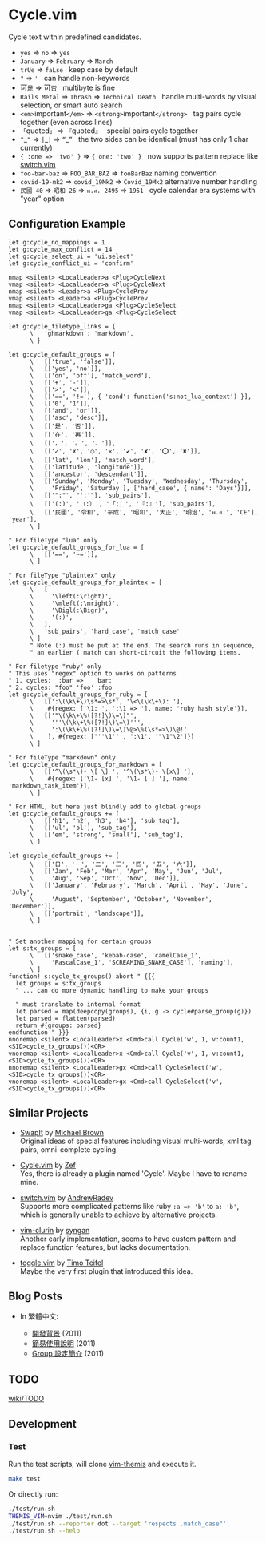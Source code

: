 Cycle.vim
=========

Cycle text within predefined candidates.

  - `yes` =&gt; `no` =&gt; `yes`
  - `January` =&gt; `February` =&gt; `March`
  - `trUe` =&gt; `faLse` &nbsp; keep case by default
  - `"` =&gt; `'` &nbsp; can handle non-keywords
  - 可`是` =&gt; 可`否` &nbsp; multibyte is fine
  - `Rails Metal` =&gt; `Thrash` =&gt; `Technical Death` &nbsp; handle multi-words by visual selection, or smart auto search
  - `<em>`important`</em>` =&gt; `<strong>`important`</strong>` &nbsp; tag pairs cycle together (even across lines)
  - `「`quoted`」` =&gt; `『`quoted`』` &nbsp; special pairs cycle together
  - `"`‗`"` =&gt; `|`‗`|` =&gt; `“`‗`”` &nbsp; the two sides can be identical (must has only 1 char currently)
  - `{ :one => 'two' }` =&gt; `{ one: 'two' }` &nbsp; now supports pattern replace like [switch.vim][]
  - `foo-bar-baz` =&gt; `FOO_BAR_BAZ` =&gt; `fooBarBaz` naming convention
  - `covid-19-mk2` =&gt; `covid_19Mk2` =&gt; `Covid_19Mk2` alternative number handling
  - `民國 40` =&gt; `昭和 26` =&gt; `พ.ศ. 2495` =&gt; `1951` &nbsp; cycle calendar era systems with "year" option


Configuration Example
---------------------

```vim
let g:cycle_no_mappings = 1
let g:cycle_max_conflict = 14
let g:cycle_select_ui = 'ui.select'
let g:cycle_conflict_ui = 'confirm'

nmap <silent> <LocalLeader>a <Plug>CycleNext
vmap <silent> <LocalLeader>a <Plug>CycleNext
nmap <silent> <Leader>a <Plug>CyclePrev
vmap <silent> <Leader>a <Plug>CyclePrev
nmap <silent> <LocalLeader>ga <Plug>CycleSelect
vmap <silent> <LocalLeader>ga <Plug>CycleSelect

let g:cycle_filetype_links = {
      \   'ghmarkdown': 'markdown',
      \ }

let g:cycle_default_groups = [
      \   [['true', 'false']],
      \   [['yes', 'no']],
      \   [['on', 'off'], 'match_word'],
      \   [['+', '-']],
      \   [['>', '<']],
      \   [['==', '!='], { 'cond': function('s:not_lua_context') }],
      \   [['0', '1']],
      \   [['and', 'or']],
      \   [['asc', 'desc']],
      \   [['是', '否']],
      \   [['在', '再']],
      \   [['，', '。', '、']],
      \   [['✓', '✗', '◯', '✕', '✔', '✘', '⭕', '✖']],
      \   [['lat', 'lon'], 'match_word'],
      \   [['latitude', 'longitude']],
      \   [['ancestor', 'descendant']],
      \   [['Sunday', 'Monday', 'Tuesday', 'Wednesday', 'Thursday',
      \     'Friday', 'Saturday'], ['hard_case', {'name': 'Days'}]],
      \   [['":"', "':'"], 'sub_pairs'],
      \   [['(:)', '（:）', '「:」', '『:』'], 'sub_pairs'],
      \   [['民國', '令和', '平成', '昭和', '大正', '明治', 'พ.ศ.', 'CE'], 'year'],
      \ ]

" For fileType "lua" only
let g:cycle_default_groups_for_lua = [
      \   [['==', '~=']],
      \ ]

" For fileType "plaintex" only
let g:cycle_default_groups_for_plaintex = [
      \   [
      \     '\left(:\right)',
      \     '\mleft(:\mright)',
      \     '\Bigl(:\Bigr)',
      \     '(:)',
      \   ],
      \   'sub_pairs', 'hard_case', 'match_case'
      \ ]
      " Note (:) must be put at the end. The search runs in sequence,
      " an earlier ( match can short-circuit the following items.

" For filetype "ruby" only
" This uses "regex" option to works on patterns
" 1. cycles:  :bar =>    bar:
" 2. cycles: "foo" 'foo' :foo
let g:cycle_default_groups_for_ruby = [
      \   [[':\(\k\+\)\s*=>\s*', '\<\(\k\+\): '],
      \    #{regex: ['\1: ', ':\1 => '], name: 'ruby hash style'}],
      \   [['"\(\k\+\%([?!]\)\=\)"',
      \     '''\(\k\+\%([?!]\)\=\)''',
      \     ':\(\k\+\%([?!]\)\=\)\@>\%(\s*=>\)\@!'
      \    ], #{regex: ['''\1''', ':\1', '"\1"\2']}]
      \ ]

" For fileType "markdown" only
let g:cycle_default_groups_for_markdown = [
      \   [['^\(\s*\)- \[ \] ', '^\(\s*\)- \[x\] '],
      \    #{regex: ['\1- [x] ', '\1- [ ] '], name: 'markdown_task_item'}],
      \ ]

" For HTML, but here just blindly add to global groups
let g:cycle_default_groups += [
      \   [['h1', 'h2', 'h3', 'h4'], 'sub_tag'],
      \   [['ul', 'ol'], 'sub_tag'],
      \   [['em', 'strong', 'small'], 'sub_tag'],
      \ ]

let g:cycle_default_groups += [
      \   [['日', '一', '二', '三', '四', '五', '六']],
      \   [['Jan', 'Feb', 'Mar', 'Apr', 'May', 'Jun', 'Jul',
      \     'Aug', 'Sep', 'Oct', 'Nov', 'Dec']],
      \   [['January', 'February', 'March', 'April', 'May', 'June', 'July',
      \     'August', 'September', 'October', 'November', 'December']],
      \   [['portrait', 'landscape']],
      \ ]


" Set another mapping for certain groups
let s:tx_groups = [
      \   [['snake_case', 'kebab-case', 'camelCase_1',
      \     'PascalCase_1', 'SCREAMING_SNAKE_CASE'], 'naming'],
      \ ]
function! s:cycle_tx_groups() abort " {{{
  let groups = s:tx_groups
  " ... can do more dynamic handling to make your groups

  " must translate to internal format
  let parsed = map(deepcopy(groups), {i, g -> cycle#parse_group(g)})
  let parsed = flatten(parsed)
  return #{groups: parsed}
endfunction " }}}
nnoremap <silent> <LocalLeader>x <Cmd>call Cycle('w', 1, v:count1, <SID>cycle_tx_groups())<CR>
vnoremap <silent> <LocalLeader>x <Cmd>call Cycle('v', 1, v:count1, <SID>cycle_tx_groups())<CR>
nnoremap <silent> <LocalLeader>gx <Cmd>call CycleSelect('w', <SID>cycle_tx_groups())<CR>
vnoremap <silent> <LocalLeader>gx <Cmd>call CycleSelect('v', <SID>cycle_tx_groups())<CR>
```


Similar Projects
----------------

- [SwapIt][SwapIt.vim] by [Michael Brown][mjbrownie]  
  Original ideas of special features including visual multi-words, xml tag
  pairs, omni-complete cycling.

- [Cycle.vim][original-cycle] by [Zef][MadeByWiki]  
  Yes, there is already a plugin named 'Cycle'. Maybe I have to rename mine.

- [switch.vim][] by [AndrewRadev][Andrew's Blog]  
  Supports more complicated patterns like ruby `:a => 'b'` to `a: 'b'`, which
  is generally unable to achieve by alternative projects.

- [vim-clurin][] by [syngan][]  
  Another early implementation, seems to have custom pattern and replace
  function features, but lacks documentation.

- [toggle.vim][] by [Timo Teifel][tteifel]  
  Maybe the very first plugin that introduced this idea.


Blog Posts
----------

- In 繁體中文:

  - [開發背景](https://bootleq.blogspot.com/2011/09/vim-plugin-cycle.html "Vim plugin - cycle 開發背景 - 沒穿方服") (2011)
  - [簡易使用說明](https://bootleq.blogspot.com/2011/09/cyclevim.html "cycle.vim 簡易使用說明 - 沒穿方服") (2011)
  - [Group 設定簡介](https://bootleq.blogspot.com/2011/10/cyclevim-group.html "cycle.vim - group 設定簡介 - 沒穿方服") (2011)


TODO
----
[wiki/TODO](https://github.com/bootleq/vim-cycle/wiki/Todo)


Development
-----------

### Test

Run the test scripts, will clone [vim-themis][] and execute it.

```sh
make test
```

Or directly run:

```sh
./test/run.sh
THEMIS_VIM=nvim ./test/run.sh
./test/run.sh --reporter dot --target 'respects .match_case"'
./test/run.sh --help
```


[toggle.vim]: https://www.vim.org/scripts/script.php?script_id=895
[tteifel]: http://www.teifel.net/
[SwapIt.vim]: https://github.com/mjbrownie/swapit
[mjbrownie]: https://github.com/mjbrownie
[Andrew's Blog]: http://andrewradev.com/
[original-cycle]: https://github.com/zef/vim-cycle
[vim-increx]: https://github.com/itchyny/vim-increx
[switch.vim]: https://github.com/AndrewRadev/switch.vim
[MadeByWiki]: http://madebykiwi.com/
[vim-clurin]: https://github.com/syngan/vim-clurin
[syngan]: https://github.com/syngan
[vim-themis]: https://github.com/thinca/vim-themis
